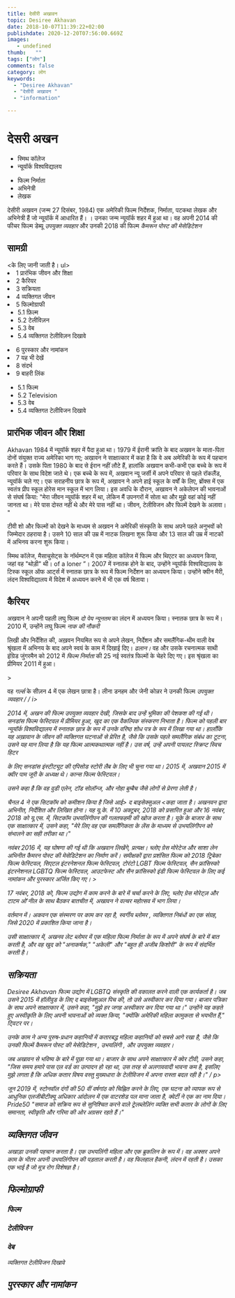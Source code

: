 ```yaml
---
title: देसीरी अखावन 
topic: Desiree Akhavan
date: 2018-10-07T11:39:22+02:00
publishdate: 2020-12-20T07:56:00.669Z
images: 
   - undefined
thumb:   ""
tags: ["लोग"]
comments: false
category: लोग
keywords: 
  - "Desiree Akhavan"
  - "देसीरी अखावन "
  - "information"

---
```

<h1> देसरी अखन </h1> <p> </p> <ul> <li> स्मिथ कॉलेज </li> <li> न्यूयॉर्क विश्वविद्यालय </li> </ul> <ul> <li> फिल्म निर्माता </li> <li> अभिनेत्री </li> <li> लेखक </li> </ul> <p> देसीरी अखवन (जन्म 27 दिसंबर, 1984) एक अमेरिकी फिल्म निर्देशक, निर्माता, पटकथा लेखक और अभिनेत्री हैं जो न्यूयॉर्क में आधारित हैं। । उनका जन्म न्यूयॉर्क शहर में हुआ था। वह अपनी 2014 की फीचर फिल्म डेब्यू <i> उपयुक्त व्यवहार </i> और उनकी 2018 की फिल्म <i> कैमरून पोस्ट की मेसेडिटेशन </i> </p> <h2> सामग्री </h2> <के लिए जानी जाती है। ul> <li> 1 प्रारंभिक जीवन और शिक्षा </li> <li> 2 कैरियर </li> <li> 3 सक्रियता </li> <li> 4 व्यक्तिगत जीवन </li> <li> 5 फिल्मोग्राफी <ul> <li> 5.1 फ़िल्म </li> <li> 5.2 टेलीविज़न </li> <li> 5.3 वेब </li> <li> 5.4 व्यक्तिगत टेलीविज़न दिखावे </li> </ul> </li> <li> 6 पुरस्कार और नामांकन </li> <li> 7 यह भी देखें </li> <li> 8 संदर्भ </li> <li> 9 बाहरी लिंक </li> </ul> <ul> <li> 5.1 फिल्म </li li> <li> 5.2 Television </li> <li> 5.3 वेब </li> <li> 5.4 व्यक्तिगत टेलीविजन दिखावे </li> </ul> <h2> प्रारंभिक जीवन और शिक्षा </h2> <p> Akhavan 1984 में न्यूयॉर्क शहर में पैदा हुआ था। 1979 में ईरानी क्रांति के बाद अखवन के माता-पिता दोनों संयुक्त राज्य अमेरिका भाग गए; अखावन ने साक्षात्कार में कहा है कि वे अब अमेरिकी के रूप में पहचान करते हैं। उसके पिता 1980 के बाद से ईरान नहीं लौटे हैं, हालांकि अखवान कभी-कभी एक बच्चे के रूप में परिवार के साथ विदेश जाते थे। एक बच्चे के रूप में, अखवान न्यू जर्सी में अपने परिवार से पहले रॉकलैंड, न्यूयॉर्क चले गए। एक सराहनीय छात्र के रूप में, अखावन ने अपने हाई स्कूल के वर्षों के लिए, ब्रोंक्स में एक स्वतंत्र प्रीप स्कूल होरेस मान स्कूल में भाग लिया। इस अवधि के दौरान, अखावन ने अकेलेपन की भावनाओं से संघर्ष किया: "मेरा जीवन न्यूयॉर्क शहर में था, लेकिन मैं उपनगरों में सोता था और मुझे वहां कोई नहीं जानता था। मेरे पास दोस्त नहीं थे और मेरे पास नहीं था। जीवन, टेलीविजन और फिल्में देखने के अलावा। "</p> <p> टीवी शो और फिल्मों को देखने के माध्यम से अखवन ने अमेरिकी संस्कृति के साथ अपने पहले अनुभवों को जिम्मेदार ठहराया है। उसने 10 साल की उम्र में नाटक लिखना शुरू किया और 13 साल की उम्र में नाटकों में अभिनय करना शुरू किया। </p> <p> स्मिथ कॉलेज, मैसाचुसेट्स के नॉर्थम्प्टन में एक महिला कॉलेज में फिल्म और थिएटर का अध्ययन किया, जहां वह "थोड़ी" थी। of a loner ”। 2007 में स्नातक होने के बाद, उन्होंने न्यूयॉर्क विश्वविद्यालय के टिस्क स्कूल ऑफ आर्ट्स में स्नातक छात्र के रूप में फिल्म निर्देशन का अध्ययन किया। उन्होंने क्वीन मैरी, लंदन विश्वविद्यालय में विदेश में अध्ययन करने में भी एक वर्ष बिताया। </p> <h2> कैरियर </h2> <p> अखवान ने अपनी पहली लघु फिल्म <i> दो पेय न्यूनतम </i> का लंदन में अध्ययन किया। स्नातक छात्र के रूप में। 2010 में, उन्होंने लघु फिल्म <i> नाक की नौकरी </i> </p> <p> लिखी और निर्देशित की, अख़वन नियमित रूप से अपने लेखन, निर्देशन और समलैंगिक-थीम वाली वेब श्रृंखला में अभिनय के बाद अपने स्वयं के काम में दिखाई दिए। <i> ढलान। </i> वह और उसके रचनात्मक साथी इंग्रिड जुंगरमैन को 2012 में <i> फिल्म निर्माता </i> की 25 नई स्वतंत्र फिल्मों के चेहरे दिए गए। इस श्रृंखला का प्रीमियर 2011 में हुआ। </p> > <p> वह <i> गर्ल्स </i> के सीज़न 4 में एक लेखन छात्रा है। लीना डनहम और जेनी कोन्नर ने उनकी फिल्म <i> उपयुक्त व्यवहार / / i> </p> <p> 2014 में, अखन की फिल्म <i> उपयुक्त व्यवहार </i> देखी, जिसके बाद उन्हें भूमिका की पेशकश की गई थी। सनडांस फिल्म फेस्टिवल में प्रीमियर हुआ, खुद का एक वैकल्पिक संस्करण निभाता है। फिल्म को पहली बार न्यूयॉर्क विश्वविद्यालय में स्नातक छात्र के रूप में उनके वरिष्ठ शोध पत्र के रूप में लिखा गया था। हालाँकि यह अख़ावान के जीवन की व्यक्तिगत घटनाओं से प्रेरित है, जैसे कि उसके पहले समलैंगिक संबंध का टूटना, उसने यह मान लिया है कि यह फिल्म आत्मकथात्मक नहीं है। उस वर्ष, उन्हें अपनी पायलट स्क्रिप्ट <i> स्विच हिटर </i> </p> <p> के लिए सनडांस इंस्टीट्यूट की एपिसोड स्टोरी लैब के लिए भी चुना गया था। 2015 में, अखवान 2015 में क्वीर पाम जूरी के अध्यक्ष थे। कान्स फिल्म फेस्टिवल। </p> <p> उसने कहा है कि वह वुडी एलेन, टॉड सोलॉन्ज, और नोहा बुम्बैच जैसे लोगों से प्रेरणा लेती है। </p> <p> चैनल 4 ने एक सिटकॉम को कमीशन किया है जिसे आई> द बाइसेक्सुअल <कहा जाता है। अखनवन द्वारा अभिनीत, निर्देशित और लिखित होना। यह यू.के. में 10 अक्टूबर, 2018 को प्रसारित हुआ और 16 नवंबर, 2018 को यू.एस. में, सिटकॉम उभयलिंगीपन की गलतफहमी की खोज करता है। यूके के बाजार के साथ एक साक्षात्कार में, उसने कहा, "मेरे लिए वह एक समलैंगिकता के लेंस के माध्यम से उभयलिंगीपन को संभालने का सही तरीका था।" </p> <p> नवंबर 2016 में, यह घोषणा की गई थी कि अखवान लिखेंगे, प्रत्यक्ष। च्लोए ग्रेस मोरेटेज और साशा लेन अभिनीत <i> कैमरन पोस्ट की मेसेडिटेशन </i> का निर्माण करें। समीक्षकों द्वारा प्रशंसित फिल्म को 2018 ट्रिबेका फिल्म फेस्टिवल, सिएटल इंटरनेशनल फिल्म फेस्टिवल, टोरंटो LGBT फिल्म फेस्टिवल, सैन फ्रांसिस्को इंटरनेशनल LGBTQ फिल्म फेस्टिवल, आउटफेस्ट और सैन फ्रांसिस्को इंडी फिल्म फेस्टिवल के लिए कई नामांकन और पुरस्कार अर्जित किए गए। > <p> 17 नवंबर, 2018 को, फिल्म उद्योग में काम करने के बारे में चर्चा करने के लिए, च्लोए ग्रेस मोरेट्ज़ और टाटम ओ'नील के साथ बैठकर बातचीत में, अखावन ने वल्चर महोत्सव में भाग लिया। </p> <p> वर्तमान में। अकवन एक संस्मरण पर काम कर रहा है, <i> स्वर्गीय ब्लोमर </i>, व्यक्तिगत निबंधों का एक संग्रह, जिसे 2020 में प्रकाशित किया जाना है। </p> <p> उसी साक्षात्कार में, अखनव <i> लेट ब्लोमर </i> में एक महिला फिल्म निर्माता के रूप में अपने संघर्ष के बारे में बात करती है, और वह खुद को "अनाकर्षक," "अकेली" और "बहुत ही अजीब किशोरी" के रूप में संदर्भित करती है। </p> <h2> सक्रियता </h2> <p> Desiree Akhavan फिल्म उद्योग में LGBTQ संस्कृति की वकालत करने वाली एक कार्यकर्ता है। जब उसने 2015 में हॉलीवुड के लिए <i> द बाइसेक्शुअल </i> पिच की, तो उसे अस्वीकार कर दिया गया। बाजार पत्रिका के साथ अपने साक्षात्कार में, उसने कहा, "मुझे हर जगह अस्वीकार कर दिया गया था।" उन्होंने यह कहते हुए अस्वीकृति के लिए अपनी भावनाओं को व्यक्त किया, "क्योंकि अमेरिकी महिला कामुकता से भयभीत हैं," ट्विटर पर। </p> <p> उनके काम ने अन्य पुरुष-प्रधान कहानियों में कतारबद्ध महिला कहानियों को सबसे आगे रखा है, जैसे कि उनकी फिल्में <i> कैमरून पोस्ट की मेसेडिटेशन </i>, <i> उभयलिंगी </i>, और <i> उपयुक्त व्यवहार। </i> </p> <p> जब अखावन से भविष्य के बारे में पूछा गया था। बाजार के साथ अपने साक्षात्कार में क्वेर टीवी, उसने कहा, "जिस समय हमारे पास एल वर्ड का उत्पादन हो रहा था, उस तरह से अलगाववादी भावना कम है, इसलिए मुझे लगता है कि अधिक कतार विषय वस्तु मुख्यधारा के टेलीविजन में अपना रास्ता बदल रही है।" / p> <p> जून 2019 में, स्टोनवॉल दंगों की 50 वीं वर्षगांठ को चिह्नित करने के लिए, एक घटना को व्यापक रूप से आधुनिक एलजीबीटीक्यू अधिकार आंदोलन में एक वाटरशेड पल माना जाता है, <i> क्वेर्टी </i> ने एक <i> का नाम दिया। Pride50 </i> "समाज को सक्रिय रूप से सुनिश्चित करने वाले ट्रेलब्लेज़िंग व्यक्ति सभी कतार के लोगों के लिए समानता, स्वीकृति और गरिमा की ओर अग्रसर रहते हैं।" </p> <h2> व्यक्तिगत जीवन </h2> <p> अखाड़ा उनकी पहचान करता है। एक उभयलिंगी महिला और एक ब्रुकलिन के रूप में। वह अक्सर अपने काम के भीतर अपनी उभयलिंगीपन की पड़ताल करती है। वह फिलहाल हैकनी, लंदन में रहती है। उसका एक भाई है जो मूत्र रोग विशेषज्ञ है। </p> <h2> फिल्मोग्राफी </h2> <h3> फिल्म </h3> <h3> टेलीविजन </h3> <h3> वेब </h3 <h3> व्यक्तिगत टेलीविजन दिखावे </h3> <h2> पुरस्कार और नामांकन </h2> 